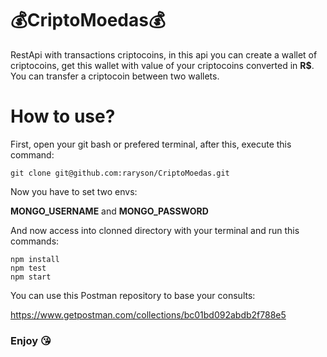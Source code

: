 # :moneybag:CriptoMoedas:moneybag:
RestApi with transactions criptocoins, in this api you can create a wallet of criptocoins, get this wallet with value of your criptocoins converted in **R$**.
You can transfer a criptocoin between two wallets.

# How to use? 

First, open your git bash or prefered terminal, after this, execute this command:
```
git clone git@github.com:raryson/CriptoMoedas.git
```

Now you have to set two envs:

**MONGO_USERNAME** and **MONGO_PASSWORD**

And now access into clonned directory with your terminal and run this commands:
```
npm install
npm test
npm start
``` 

You can use this Postman repository to base your consults:

https://www.getpostman.com/collections/bc01bd092abdb2f788e5

### Enjoy  :kissing_heart:
